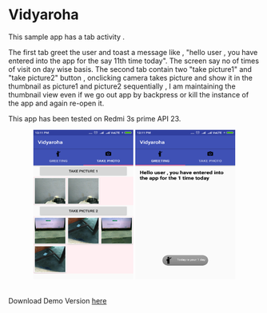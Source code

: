 # Vidyaroha

This sample app has a tab activity .

 The first tab  greet the user and toast a message like ,
 "hello user , you have entered into the app for the say 11th time today".
The screen  say no of times of visit on day wise basis. 
The second tab  contain two "take picture1" and "take picture2" button ,
onclicking camera  takes picture and show it in the thumbnail as picture1 and picture2 sequentially ,
I am maintaining  the thumbnail view even if we go out app by backpress or kill the instance of the app and again re-open it.

This app has been tested on Redmi 3s prime API 23.

 <p align = 'center'>
 <img  width = '200' height = '300' src = 'https://github.com/kushagrasaxenaknit/Vidyaroha/blob/master/Screenshot_2017-08-13-12-11-09-347_com.example.kushagra.vidyaroha.png' />
  <img width = '200' height = '300' src = 'https://github.com/kushagrasaxenaknit/Vidyaroha/blob/master/Screenshot_2017-08-13-12-11-27-303_com.example.kushagra.vidyaroha.png'/>
  
 </p><br>
Download Demo Version <a href = 'https://github.com/kushagrasaxenaknit/Vidyaroha/blob/master/Vidyaroha_com.example.kushagra.vidyaroha.apk'>here </a>
